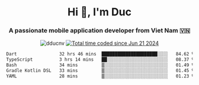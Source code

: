 <h1 align="center">
  Hi 👋, I'm  Duc</h1>
<h3 align="center">A passionate mobile application developer from Viet Nam 🇻🇳</h3>  
  
<p align="center"> <img src="https://komarev.com/ghpvc/?username=dducnv&label=Profile%20views&color=0e75b6&style=flat" alt="dducnv" /> 
<a href="https://wakatime.com/@4d2a2cd9-1bcb-4dd1-84a4-dce128a35137"><img src="https://wakatime.com/badge/user/4d2a2cd9-1bcb-4dd1-84a4-dce128a35137.svg" alt="Total time coded since Jun 21 2024" /></a>
</p>  

<div align="center">
  <!--START_SECTION:waka-->

```txt
Dart                32 hrs 46 mins  █████████████████████░░░░   84.62 %
TypeScript          3 hrs 14 mins   ██░░░░░░░░░░░░░░░░░░░░░░░   08.37 %
Bash                34 mins         ▒░░░░░░░░░░░░░░░░░░░░░░░░   01.49 %
Gradle Kotlin DSL   33 mins         ▒░░░░░░░░░░░░░░░░░░░░░░░░   01.45 %
YAML                28 mins         ▒░░░░░░░░░░░░░░░░░░░░░░░░   01.23 %
```

<!--END_SECTION:waka-->
</div>




  
